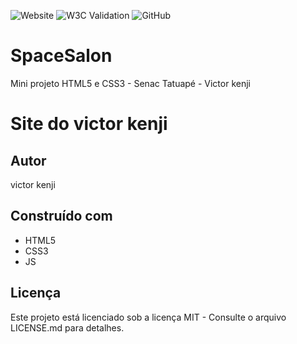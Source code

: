 ![Website](https://img.shields.io/website?style=for-the-badge&url=https%3A%2F%2Fosakikenjii.github.io%2FSpaceSalon%2F)
![W3C Validation](https://img.shields.io/w3c-validation/html?style=for-the-badge&targetUrl=https%3A%2F%2Fosakikenjii.github.io%2FSpaceSalon%2F)
![GitHub](https://img.shields.io/github/license/osakikenjii/SpaceSalon?style=for-the-badge)

# SpaceSalon
Mini projeto HTML5 e CSS3 - Senac Tatuapé - Victor kenji
# Site do victor kenji
## Autor
victor kenji
## Construído com
* HTML5
* CSS3
* JS
## Licença
Este projeto está licenciado sob a licença MIT - Consulte o arquivo LICENSE.md para detalhes.
